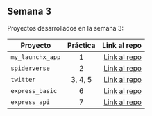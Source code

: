 ## Semana 3 

Proyectos desarrollados en la semana 3:

| Proyecto | Práctica | Link al repo |
| ------------- |:-------------:| -----:|
|`my_launchx_app`|1|[Link al repo](https://github.com/AntonioRValdivia/my_launchX_app)|
|`spiderverse`|2|[Link al repo](https://github.com/AntonioRValdivia/spiderverse)|
|`twitter`|3, 4, 5|[Link al repo](https://github.com/AntonioRValdivia/twitter)|
|`express_basic`|6|[Link al repo](https://github.com/AntonioRValdivia/Express_Server)|
|`express_api`|7|[Link al repo](https://github.com/AntonioRValdivia/express-API)|
